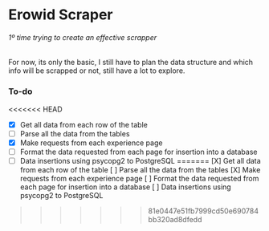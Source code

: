 # Erowid Scraper
###### 1º time trying to create an effective scrapper
For now, its only the basic, I still have to plan the data structure and which info will be scrapped or not, still have a lot to explore.

### To-do
<<<<<<< HEAD
- [X] Get all data from each row of the table
- [ ] Parse all the data from the tables
- [X] Make requests from each experience page 
- [ ] Format the data requested from each page for insertion into a database
- [ ] Data insertions using psycopg2 to PostgreSQL
=======
[X] Get all data from each row of the table
[ ] Parse all the data from the tables
[X] Make requests from each experience page 
[ ] Format the data requested from each page for insertion into a database
[ ] Data insertions using psycopg2 to PostgreSQL
>>>>>>> 81e0447e51fb7999cd50e690784bb320ad8dfedd
